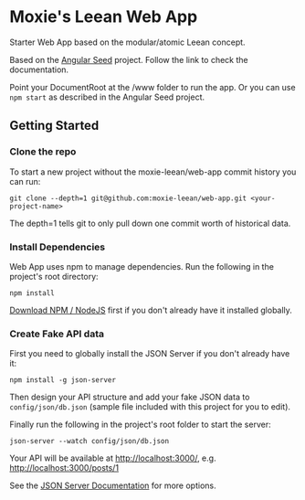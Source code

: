 # Moxie's Leean Web App
Starter Web App based on the modular/atomic Leean concept.

Based on the [Angular Seed](https://github.com/angular/angular-seed) project. Follow the link to check the documentation.

Point your DocumentRoot at the /www folder to run the app. Or you can use ```npm start``` as described in the Angular Seed project.

## Getting Started

### Clone the repo
To start a new project without the moxie-leean/web-app commit history you can run:

```
git clone --depth=1 git@github.com:moxie-leean/web-app.git <your-project-name>
```

The depth=1 tells git to only pull down one commit worth of historical data.

### Install Dependencies
Web App uses npm to manage dependencies. Run the following in the project's root directory:

```
npm install
```

[Download NPM / NodeJS](https://nodejs.org) first if you don't already have it installed globally.

### Create Fake API data
First you need to globally install the JSON Server if you don't already have it:

```
npm install -g json-server
```

Then design your API structure and add your fake JSON data to ```config/json/db.json``` (sample file included with this project for you to edit).
 
Finally run the following in the project's root folder to start the server:

```
json-server --watch config/json/db.json
```

Your API will be available at [http://localhost:3000/](http://localhost:3000/), e.g. [http://localhost:3000/posts/1](http://localhost:3000/posts/1)

See the [JSON Server Documentation](https://github.com/typicode/json-server) for more options.
